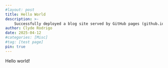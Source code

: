 ```yaml
---
#layout: post
title: Hello World
description: >-
    Successfully deployed a blog site served by GitHub pages (github.io) for free, using Jekyll.
author: Clyde Rodrigo
date: 2025-04-12
#categories: [Misc]
#tag: [test page]
pin: true
---
```

Hello world!
